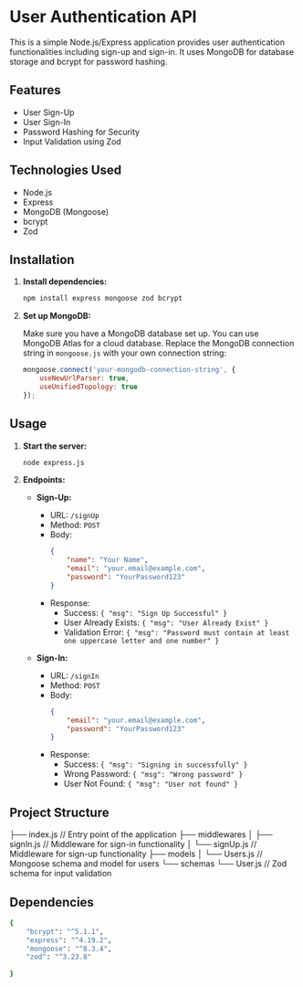 # User Authentication API

This is a simple Node.js/Express application provides user authentication functionalities including sign-up and sign-in. It uses MongoDB for database storage and bcrypt for password hashing.

## Features

- User Sign-Up
- User Sign-In
- Password Hashing for Security
- Input Validation using Zod

## Technologies Used

- Node.js
- Express
- MongoDB (Mongoose)
- bcrypt
- Zod

## Installation

1. **Install dependencies:**

    ```sh
    npm install express mongoose zod bcrypt
    ```

2. **Set up MongoDB:**

    Make sure you have a MongoDB database set up. You can use MongoDB Atlas for a cloud database. Replace the MongoDB connection string in `mongoose.js` with your own connection string:

    ```javascript
    mongoose.connect('your-mongodb-connection-string', {
        useNewUrlParser: true,
        useUnifiedTopology: true
    });
    ```

## Usage

1. **Start the server:**

    ```sh
    node express.js
    ```

2. **Endpoints:**

    - **Sign-Up:**
        - URL: `/signUp`
        - Method: `POST`
        - Body: 
            ```json
            {
                "name": "Your Name",
                "email": "your.email@example.com",
                "password": "YourPassword123"
            }
            ```
        - Response:
            - Success: `{ "msg": "Sign Up Successful" }`
            - User Already Exists: `{ "msg": "User Already Exist" }`
            - Validation Error: `{ "msg": "Password must contain at least one uppercase letter and one number" }`

    - **Sign-In:**
        - URL: `/signIn`
        - Method: `POST`
        - Body:
            ```json
            {
                "email": "your.email@example.com",
                "password": "YourPassword123"
            }
            ```
        - Response:
            - Success: `{ "msg": "Signing in successfully" }`
            - Wrong Password: `{ "msg": "Wrong password" }`
            - User Not Found: `{ "msg": "User not found" }`

## Project Structure
├── index.js               // Entry point of the application
├── middlewares
│   ├── signIn.js          // Middleware for sign-in functionality
│   └── signUp.js          // Middleware for sign-up functionality
├── models
│   └── Users.js           // Mongoose schema and model for users
└── schemas
    └── User.js            // Zod schema for input validation

## Dependencies
```sh
{
    "bcrypt": "^5.1.1",
    "express": "^4.19.2",
    "mongoose": "^8.3.4",
    "zod": "^3.23.8"
    
}
```
